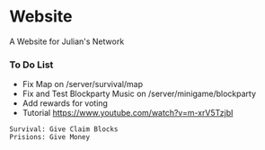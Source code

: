# Website
A Website for Julian's Network

### To Do List
- Fix Map on /server/survival/map
- Fix and Test Blockparty Music on /server/minigame/blockparty
- Add rewards for voting
 - Tutorial https://www.youtube.com/watch?v=m-xrV5TzjbI
~~~
Survival: Give Claim Blocks
Prisions: Give Money
~~~
